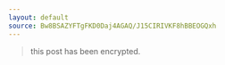 ```yaml
---
layout: default
source: Bw8BSAZYFTgFKD0Daj4AGAQ/J15CIRIVKF8hBBEOGQxh
---
```


> this post has been encrypted.